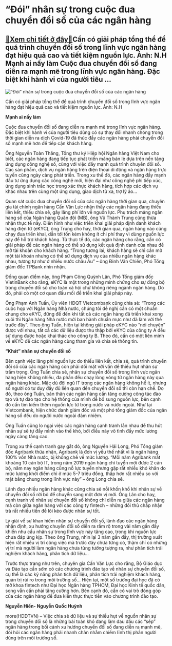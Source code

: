 “Đói” nhân sự trong cuộc đua chuyển đổi số của các ngân hàng
============================================================

[:gift:Xem chi tiết ở đây:gift:](https://hddtvn.com/doi-nhan-su-trong-cuoc-dua-chuyen-doi-so-cua-cac-ngan-hang/)Cần có giải pháp tổng thể để quá trình chuyển đổi số trong lĩnh vực ngân hàng đạt hiệu quả cao và tiết kiệm nguồn lực. Ảnh: N.H Mạnh ai nấy làm Cuộc đua chuyển đổi số đang diễn ra mạnh mẽ trong lĩnh vực ngân hàng. Đặc biệt khi hành vi của người tiêu …
-----------------------------------------------------------------------------------------------------------------------------------------------------------------------------------------------------------------------------------------------------------





![“Đói” nhân sự trong cuộc đua chuyển đổi số của các ngân hàng](https://hddtvn.com/wp-content/uploads/2021/01/5533_12-_5211_IMG_8056.jpg "“Đói” nhân sự trong cuộc đua chuyển đổi số của các ngân hàng")


Cần có giải pháp tổng thể để quá trình chuyển đổi số trong lĩnh vực ngân hàng đạt hiệu quả cao và tiết kiệm nguồn lực. Ảnh: N.H



**Mạnh ai nấy làm**


Cuộc đua chuyển đổi số đang diễn ra mạnh mẽ trong lĩnh vực ngân hàng. Đặc biệt khi hành vi của người tiêu dùng có sự thay đổi nhanh chóng trong thời gian diễn ra dịch Covid-19 đã thúc đẩy các ngân hàng phải chuyển đổi số mạnh mẽ hơn để tiếp cận khách hàng.


Ông Nguyễn Toàn Thắng, Tổng thư ký Hiệp hội Ngân hàng Việt Nam cho biết, các ngân hàng đang tiếp tục phát triển mảng bán lẻ dựa trên nền tảng ứng dụng công nghệ số, cùng với việc đẩy mạnh quá trình chuyển đổi số. Các sản phẩm, dịch vụ ngân hàng trên điện thoại di động và ngân hàng trực tuyến cũng ngày càng phát triển. Trong xu thế đó, các ngân hàng đẩy mạnh đầu tư ứng dụng các công nghệ mới, hiện đại như công nghệ phi tiếp xúc, ứng dụng sinh trắc học trong xác thực khách hàng, tích hợp các dịch vụ khác nhau trên cùng một ứng dụng, giao dịch từ xa, trợ lý ảo…


Quan sát cuộc đua chuyển đổi số của các ngân hàng thời gian qua, chuyên gia tài chính ngân hàng Cấn Văn Lực nhận thấy các ngân hàng đang thiếu liên kết, thiếu chia sẻ, gây lãng phí lớn về nguồn lực. Phụ trách mảng ngân hàng số của Ngân hàng Quân đội (MB), ông Vũ Thành Trung cũng thừa nhận thực tế này. Điển hình như việc triển khai giải pháp định danh khách hàng điện tử (eKYC), ông Trung cho hay, thời gian qua, ngân hàng nào cũng chạy đua triển khai, dẫn tới tốn kém không ít chi phí thay vì dùng nguồn lực này để hỗ trợ khách hàng. Từ thực tế đó, các ngân hàng cho rằng, cần có giải pháp để các ngân hàng có thể sử dụng kết quả định danh của nhau để mở tài khoản cho khách hàng. “Trong tương lai, khách hàng sẽ chỉ cần mở một tài khoản nhưng có thể sử dụng dịch vụ của nhiều ngân hàng khác nhau, tương tự như ở nhiều nước châu Âu” – ông Đinh Văn Chiến, Phó Tổng giám đốc TPBank nhìn nhận.


Đồng quan điểm này, ông Phạm Công Quỳnh Lân, Phó Tổng giám đốc VietinBank cho rằng, eKYC là một trong những minh chứng cho sự đồng bộ trong chuyển đổi số cho toàn xã hội chứ không riêng ngành ngân hàng. Do đó, phải có một cơ quan đầu mối để triển khai giải pháp này.


Ông Phạm Anh Tuấn, Ủy viên HĐQT Vietcombank cũng chia sẻ: “Trong các cuộc họp với Ngân hàng Nhà nước, chúng tôi đề nghị cần có một chuẩn chung cho eKYC, đừng để đến khi tất cả các ngân hàng đã triển khai xong xuôi thì Ngân hàng Nhà nước mới ban hành chuẩn mực như đã làm với thẻ trước đây”. Theo ông Tuấn, hiện tại không giải pháp eKYC nào “nói chuyện” được với nhau, tất cả các dữ liệu được thu thập bởi eKYC của công ty A đều sử dụng được hoặc khai thác cho công ty B. Theo đó, cần có một liên minh về eKYC để các ngân hàng cùng tham gia và chia sẻ thông tin.


**“Khát” nhân sự chuyển đổi số**


Bên cạnh việc lãng phí nguồn lực do thiếu liên kết, chia sẻ, quá trình chuyển đổi số của các ngân hàng còn phải đối mặt với vấn đề thiếu hụt nhân sự trầm trọng. Ông Tuấn chia sẻ, nhân sự chuyển đổi số trong lĩnh vực ngân hàng hiện không nhiều, đa phần đều chạy lòng vòng từ ngân hàng này qua ngân hàng khác. Mặc dù đội ngũ IT trong các ngân hàng không hề ít, nhưng số người có tư duy đầy đủ liên quan đến chuyển đổi số thì còn hạn chế. Do đó, theo ông Tuấn, bản thân các ngân hàng cần tăng cường công tác đào tạo và tự đào tạo cho hệ thống của mình để bổ sung nguồn lực, bên cạnh đó cần tìm kiếm thêm nguồn lực từ trong nước và nước ngoài. Như tại Vietcombank, hiện chức danh giám đốc và một phó tổng giám đốc của ngân hàng số đều do người nước ngoài đảm nhiệm.


Ông Tuấn cũng lo ngại việc các ngân hàng cạnh tranh lẫn nhau để thu hút nhân sự sẽ tự đẩy mình vào thế khó, bởi điều này vô tình đẩy mức lương ngày càng tăng cao.


Trong xu thế cạnh tranh gay gắt đó, ông Nguyễn Hải Long, Phó Tổng giám đốc Agribank thừa nhận, Agribank là đơn vị yếu thế nhất vì là ngân hàng 100% vốn Nhà nước, bị khống chế về mức lương. “Mỗi năm Agribank mất khoảng 10 cán bộ IT, trong năm 2019 ngân hàng chỉ tuyển mới được 2 cán bộ, năm nay ngân hàng cũng nỗ lực tuyển nhưng gặp rất nhiều khó khăn do mức lương khởi điểm chỉ ở mức 5-7 triệu đồng, thấp hơn rất nhiều so với mặt bằng chung trong lĩnh vực này” – ông Long chia sẻ.


Lãnh đạo nhiều ngân hàng khác cũng chia sẻ nỗi khốn khổ khi nhân sự về chuyển đổi số rời bỏ để chuyển sang một đơn vị mới. Ông Lân cho hay, cạnh tranh về nhân sự chuyển đổi số không chỉ diễn ra giữa các ngân hàng mà còn giữa ngân hàng với các công ty fintech – những đối thủ chấp nhận trả rất nhiều tiền để lôi kéo được nhân sự tốt.


Lý giải về sự khan hiếm nhân sự chuyển đổi số, lãnh đạo các ngân hàng nhận định, xu hướng chuyển đổi số diễn ra rầm rộ trong vài năm gần đây khiến nhu cầu nhân sự trong lĩnh vực này tăng cao, trong khi nguồn lực chưa đáp ứng kịp. Theo ông Trung, nhìn lại 3 năm gần đây, thị trường xuất hiện rất nhiều vị trí công việc mà trước đây chưa từng có, thậm chí có những vị trí mà người làm ngân hàng chưa từng tưởng tượng ra, như phân tích trải nghiệm khách hàng, phân tích dữ liệu…


Trước thực trạng như trên, chuyên gia Cấn Văn Lực cho rằng, Bộ Giáo dục và Đào tạo cần sớm có các chương trình đào tạo về nhân sự chuyển đổi số, cụ thể là các kỹ năng phân tích dữ liệu, phân tích trải nghiệm khách hàng, quản trị rủi ro trong môi trường số… Hiện tại, một số trường đại học đã có mở khoa fintech như Đại học Ngân hàng TPHCM, Đại học Kinh tế quốc dân, song vẫn cần phải tăng cường hơn. Bên cạnh đó, cần có vai trò đóng góp của các ngân hàng để đưa kiến thực thực tiễn vào chương trình đào tạo.




**Nguyễn Hiền- Nguyễn Quốc Huỳnh**



more(HDDTVN) – Việc chia sẻ dữ liệu và sự thiếu hụt về nguồn nhân sự trong chuyển đổi số là những bài toán khó đang làm đau đầu các “sếp” ngân hàng trong bối cảnh xu hướng chuyển đổi số đang diễn ra mạnh mẽ, đòi hỏi các ngân hàng phải nhanh chân nhằm chiếm lĩnh thị phần người dùng trên môi trường số.

